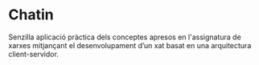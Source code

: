 # Chatin
Senzilla aplicació pràctica dels conceptes apresos en l'assignatura de xarxes mitjançant el desenvolupament d’un xat basat en una arquitectura client-servidor.
